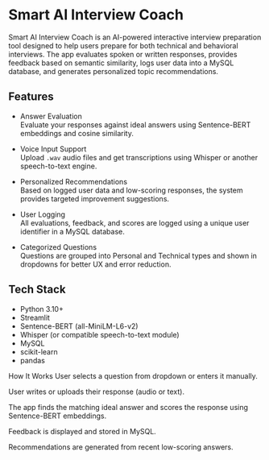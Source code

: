 # Smart AI Interview Coach

Smart AI Interview Coach is an AI-powered interactive interview preparation tool designed to help users prepare for both technical and behavioral interviews. The app evaluates spoken or written responses, provides feedback based on semantic similarity, logs user data into a MySQL database, and generates personalized topic recommendations.

## Features

- Answer Evaluation  
  Evaluate your responses against ideal answers using Sentence-BERT embeddings and cosine similarity.

- Voice Input Support  
  Upload `.wav` audio files and get transcriptions using Whisper or another speech-to-text engine.

- Personalized Recommendations  
  Based on logged user data and low-scoring responses, the system provides targeted improvement suggestions.

- User Logging  
  All evaluations, feedback, and scores are logged using a unique user identifier in a MySQL database.

- Categorized Questions  
  Questions are grouped into Personal and Technical types and shown in dropdowns for better UX and error reduction.

## Tech Stack

- Python 3.10+
- Streamlit
- Sentence-BERT (all-MiniLM-L6-v2)
- Whisper (or compatible speech-to-text module)
- MySQL
- scikit-learn
- pandas


How It Works
User selects a question from dropdown or enters it manually.

User writes or uploads their response (audio or text).

The app finds the matching ideal answer and scores the response using Sentence-BERT embeddings.

Feedback is displayed and stored in MySQL.

Recommendations are generated from recent low-scoring answers.

